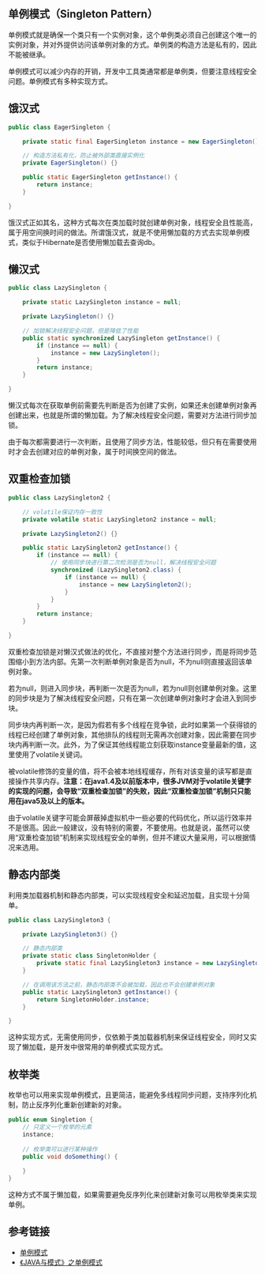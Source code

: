 <!--
date: 2021-12-08T22:34:12+08:00
lastmod: 2021-12-20T22:34:12+08:00
-->
## 单例模式（Singleton Pattern）

单例模式就是确保一个类只有一个实例对象，这个单例类必须自己创建这个唯一的实例对象，并对外提供访问该单例对象的方式。单例类的构造方法是私有的，因此不能被继承。

单例模式可以减少内存的开销，开发中工具类通常都是单例类，但要注意线程安全问题。单例模式有多种实现方式。

## 饿汉式

```java
public class EagerSingleton {

    private static final EagerSingleton instance = new EagerSingleton();

    // 构造方法私有化，防止被外部类直接实例化
    private EagerSingleton() {}

    public static EagerSingleton getInstance() {
        return instance;
    }

}
```

饿汉式正如其名，这种方式每次在类加载时就创建单例对象，线程安全且性能高，属于用空间换时间的做法。所谓饿汉式，就是不使用懒加载的方式去实现单例模式，类似于Hibernate是否使用懒加载去查询db。

## 懒汉式

```java
public class LazySingleton {

    private static LazySingleton instance = null;

    private LazySingleton() {}

    // 加锁解决线程安全问题，但是降低了性能
    public static synchronized LazySingleton getInstance() {
        if (instance == null) {
            instance = new LazySingleton();
        }
        return instance;
    }

}
```

懒汉式每次在获取单例前需要先判断是否为创建了实例，如果还未创建单例对象再创建出来，也就是所谓的懒加载。为了解决线程安全问题，需要对方法进行同步加锁。

由于每次都需要进行一次判断，且使用了同步方法，性能较低，但只有在需要使用时才会去创建对应的单例对象，属于时间换空间的做法。

## 双重检查加锁

```java
public class LazySingleton2 {

    // volatile保证内存一致性
    private volatile static LazySingleton2 instance = null;

    private LazySingleton2() {}

    public static LazySingleton2 getInstance() {
        if (instance == null) {
            // 使用同步块进行第二次检测是否为null，解决线程安全问题
            synchronized (LazySingleton2.class) {
                if (instance == null) {
                    instance = new LazySingleton2();
                }
            }
        }
        return instance;
    }

}
```

双重检查加锁是对懒汉式做法的优化，不直接对整个方法进行同步，而是将同步范围缩小到方法内部。先第一次判断单例对象是否为null，不为null则直接返回该单例对象。

若为null，则进入同步块，再判断一次是否为null，若为null则创建单例对象。这里的同步块是为了解决线程安全问题，只有在第一次创建单例对象时才会进入到同步块。

同步块内再判断一次，是因为假若有多个线程在竞争锁，此时如果第一个获得锁的线程已经创建了单例对象，其他排队的线程则无需再次创建对象，因此需要在同步块内再判断一次。此外，为了保证其他线程能立刻获取instance变量最新的值，这里使用了volatile关键词。

被volatile修饰的变量的值，将不会被本地线程缓存，所有对该变量的读写都是直接操作共享内存。**注意：在java1.4及以前版本中，很多JVM对于volatile关键字的实现的问题，会导致“双重检查加锁”的失败，因此“双重检查加锁”机制只只能用在java5及以上的版本。**

由于volatile关键字可能会屏蔽掉虚拟机中一些必要的代码优化，所以运行效率并不是很高。因此一般建议，没有特别的需要，不要使用。也就是说，虽然可以使用“双重检查加锁”机制来实现线程安全的单例，但并不建议大量采用，可以根据情况来选用。

## 静态内部类

利用类加载器机制和静态内部类，可以实现线程安全和延迟加载，且实现十分简单。

```java
public class LazySingleton3 {

    private LazySingleton3() {}

    // 静态内部类
    private static class SingletonHolder {
        private static final LazySingleton3 instance = new LazySingleton3();
    }

    // 在调用该方法之前，静态内部类不会被加载，因此也不会创建单例对象
    public static LazySingleton3 getInstance() {
        return SingletonHolder.instance;
    }

}
```

这种实现方式，无需使用同步，仅依赖于类加载器机制来保证线程安全，同时又实现了懒加载，是开发中很常用的单例模式实现方式。

## 枚举类

枚举也可以用来实现单例模式，且更简洁，能避免多线程同步问题，支持序列化机制，防止反序列化重新创建新的对象。

```java
public enum Singletion {
    // 只定义一个枚举的元素
    instance;
    
    // 枚举类可以进行某种操作
    public void doSomething() {
        
    }
}
```

这种方式不属于懒加载，如果需要避免反序列化来创建新对象可以用枚举类来实现单例。

## 参考链接

* [单例模式](https://www.runoob.com/design-pattern/singleton-pattern.html)
* [《JAVA与模式》之单例模式](https://www.cnblogs.com/java-my-life/archive/2012/03/31/2425631.html)